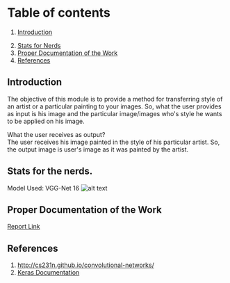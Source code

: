 # Table of contents
1. [Introduction](#introduction)
<!-- 2. [Some paragraph](#paragraph1)
    1. [Sub paragraph](#subparagraph1) -->
2. [Stats for Nerds](#paragraph2)
3. [Proper Documentation of the Work](#paragraph3)
4. [References](#paragraph4)

## Introduction <a name="introduction"></a>
The objective of this module is to provide a method for transferring style of an artist or a particular painting to your images. So, what the user provides as input is his image and the particular image/images who's style he wants to be applied on his image.

What the user receives as output? <br />
The user receives his image painted in the style of his particular artist. So, the output image is user's image as it was painted by the artist.

<!-- ## Some paragraph <a name="paragraph1"></a>
The first paragraph text

### Sub paragraph <a name="subparagraph1"></a>
This is a sub paragraph, formatted in heading 3 style -->

## Stats for the nerds. <a name="paragraph2"></a>
Model Used: VGG-Net 16
![alt text](https://neurohive.io/wp-content/uploads/2018/11/vgg16-1-e1542731207177.png)

## Proper Documentation of the Work <a name="paragraph3"></a>
[Report Link](https://drive.google.com/file/d/0B1tMHssfdVfKZUx5Y00xN3V6UnJsd3FTUlp6RmhuVlU3dEZZ/view?usp=sharing)

## References <a name="paragraph4"></a>
1. http://cs231n.github.io/convolutional-networks/ 
2. [Keras Documentation](https://keras.io/)